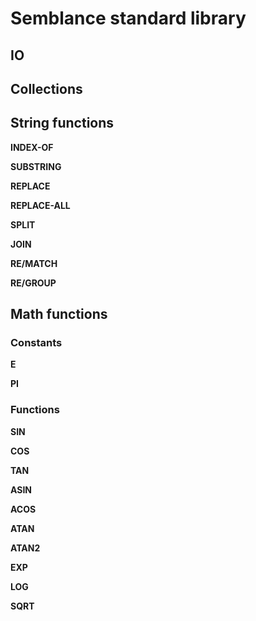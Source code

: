 # Semblance standard library

## IO

## Collections

## String functions

**INDEX-OF**

**SUBSTRING**

**REPLACE**

**REPLACE-ALL**

**SPLIT**

**JOIN**

**RE/MATCH**
 
**RE/GROUP**

## Math functions

### Constants

**E**

**PI**

### Functions

**SIN**

**COS**

**TAN**

**ASIN**

**ACOS**

**ATAN**

**ATAN2**

**EXP**

**LOG**

**SQRT**

